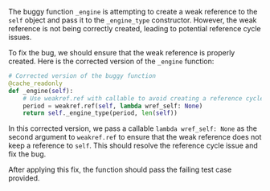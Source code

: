 The buggy function `_engine` is attempting to create a weak reference to the `self` object and pass it to the `_engine_type` constructor. However, the weak reference is not being correctly created, leading to potential reference cycle issues.

To fix the bug, we should ensure that the weak reference is properly created. Here is the corrected version of the `_engine` function:

```python
# Corrected version of the buggy function
@cache_readonly
def _engine(self):
    # Use weakref.ref with callable to avoid creating a reference cycle
    period = weakref.ref(self, lambda wref_self: None)
    return self._engine_type(period, len(self))
```

In this corrected version, we pass a callable `lambda wref_self: None` as the second argument to `weakref.ref` to ensure that the weak reference does not keep a reference to `self`. This should resolve the reference cycle issue and fix the bug.

After applying this fix, the function should pass the failing test case provided.